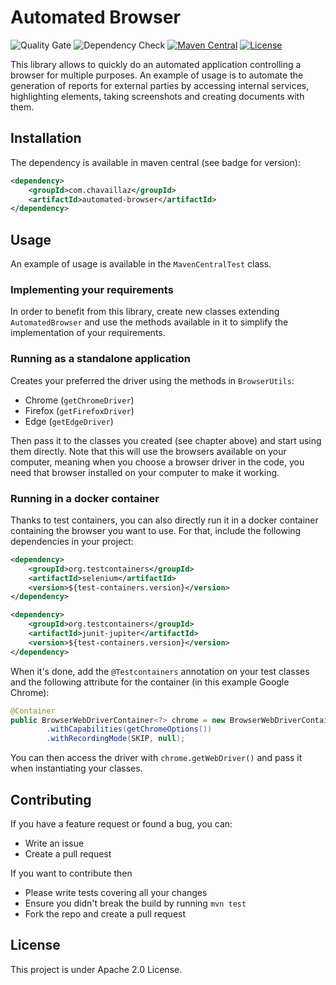 # Automated Browser

![Quality Gate](https://github.com/chavaillaz/automated-browser/actions/workflows/sonarcloud.yml/badge.svg)
![Dependency Check](https://github.com/chavaillaz/automated-browser/actions/workflows/snyk.yml/badge.svg)
[![Maven Central](https://maven-badges.herokuapp.com/maven-central/com.chavaillaz/automated-browser/badge.svg)](https://maven-badges.herokuapp.com/maven-central/com.chavaillaz/automated-browser)
[![License](https://img.shields.io/badge/License-Apache%202.0-blue.svg)](https://opensource.org/licenses/Apache-2.0)

This library allows to quickly do an automated application controlling a browser for multiple purposes. An example of
usage is to automate the generation of reports for external parties by accessing internal services, highlighting
elements, taking screenshots and creating documents with them.

## Installation

The dependency is available in maven central (see badge for version):

```xml
<dependency>
    <groupId>com.chavaillaz</groupId>
    <artifactId>automated-browser</artifactId>
</dependency>
```

## Usage

An example of usage is available in the ```MavenCentralTest``` class.

### Implementing your requirements

In order to benefit from this library, create new classes extending `AutomatedBrowser` and use the methods available in 
it to simplify the implementation of your requirements.

### Running as a standalone application

Creates your preferred the driver using the methods in `BrowserUtils`:

- Chrome (`getChromeDriver`)
- Firefox (`getFirefoxDriver`)
- Edge (`getEdgeDriver`)

Then pass it to the classes you created (see chapter above) and start using them directly. Note that this will use the
browsers available on your computer, meaning when you choose a browser driver in the code, you need that browser
installed on your computer to make it working.

### Running in a docker container

Thanks to test containers, you can also directly run it in a docker container containing the browser you want to use.
For that, include the following dependencies in your project:

```xml
<dependency>
    <groupId>org.testcontainers</groupId>
    <artifactId>selenium</artifactId>
    <version>${test-containers.version}</version>
</dependency>

<dependency>
    <groupId>org.testcontainers</groupId>
    <artifactId>junit-jupiter</artifactId>
    <version>${test-containers.version}</version>
</dependency>
```

When it's done, add the `@Testcontainers` annotation on your test classes and the following attribute for the
container (in this example Google Chrome):

```java
@Container
public BrowserWebDriverContainer<?> chrome = new BrowserWebDriverContainer<>()
        .withCapabilities(getChromeOptions())
        .withRecordingMode(SKIP, null);
```

You can then access the driver with `chrome.getWebDriver()` and pass it when instantiating your classes.

## Contributing

If you have a feature request or found a bug, you can:

- Write an issue
- Create a pull request

If you want to contribute then

- Please write tests covering all your changes
- Ensure you didn't break the build by running `mvn test`
- Fork the repo and create a pull request

## License

This project is under Apache 2.0 License.